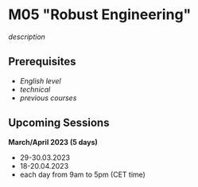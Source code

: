 # M05 "Robust Engineering"

*description*



## Prerequisites

- *English level*
- *technical*
- *previous courses*



## Upcoming Sessions

**March/April 2023 (5 days)**
- 29-30.03.2023
- 18-20.04.2023
- each day from 9am to 5pm (CET time)
